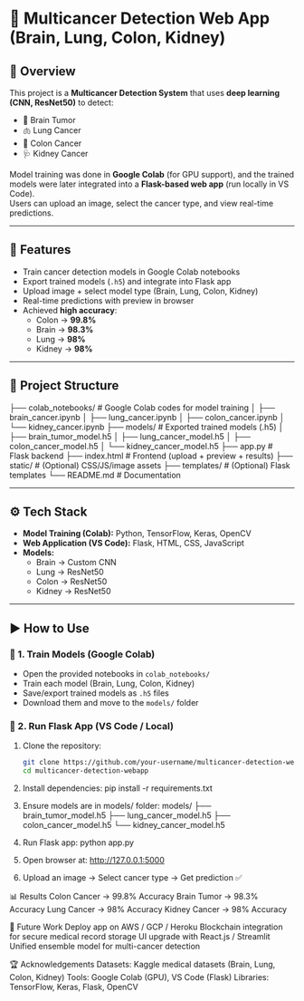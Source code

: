 # 🧬 Multicancer Detection Web App (Brain, Lung, Colon, Kidney)

## 📖 Overview
This project is a **Multicancer Detection System** that uses **deep learning (CNN, ResNet50)** to detect:
- 🧠 Brain Tumor  
- 🫁 Lung Cancer  
- 🌿 Colon Cancer  
- 🩺 Kidney Cancer  

Model training was done in **Google Colab** (for GPU support), and the trained models were later integrated into a **Flask-based web app** (run locally in VS Code).  
Users can upload an image, select the cancer type, and view real-time predictions.

---

## 🚀 Features
- Train cancer detection models in Google Colab notebooks  
- Export trained models (`.h5`) and integrate into Flask app  
- Upload image + select model type (Brain, Lung, Colon, Kidney)  
- Real-time predictions with preview in browser  
- Achieved **high accuracy**:  
  - Colon → **99.8%**  
  - Brain → **98.3%**  
  - Lung → **98%**  
  - Kidney → **98%**  

---

## 📂 Project Structure
├── colab_notebooks/ # Google Colab codes for model training
│ ├── brain_cancer.ipynb
│ ├── lung_cancer.ipynb
│ ├── colon_cancer.ipynb
│ └── kidney_cancer.ipynb
├── models/ # Exported trained models (.h5)
│ ├── brain_tumor_model.h5
│ ├── lung_cancer_model.h5
│ ├── colon_cancer_model.h5
│ └── kidney_cancer_model.h5
├── app.py # Flask backend
├── index.html # Frontend (upload + preview + results)
├── static/ # (Optional) CSS/JS/image assets
├── templates/ # (Optional) Flask templates
└── README.md # Documentation


---

## ⚙️ Tech Stack
- **Model Training (Colab):** Python, TensorFlow, Keras, OpenCV  
- **Web Application (VS Code):** Flask, HTML, CSS, JavaScript  
- **Models:**  
  - Brain → Custom CNN  
  - Lung → ResNet50  
  - Colon → ResNet50  
  - Kidney → ResNet50  

---

## ▶️ How to Use

### 🔹 1. Train Models (Google Colab)
- Open the provided notebooks in `colab_notebooks/`  
- Train each model (Brain, Lung, Colon, Kidney)  
- Save/export trained models as `.h5` files  
- Download them and move to the `models/` folder  

### 🔹 2. Run Flask App (VS Code / Local)
1. Clone the repository:
   ```bash
   git clone https://github.com/your-username/multicancer-detection-webapp.git
   cd multicancer-detection-webapp
2. Install dependencies:
   pip install -r requirements.txt

3. Ensure models are in models/ folder:
   models/
├── brain_tumor_model.h5
├── lung_cancer_model.h5
├── colon_cancer_model.h5
└── kidney_cancer_model.h5

4. Run Flask app:
   python app.py

5. Open browser at:
   http://127.0.0.1:5000

6. Upload an image → Select cancer type → Get prediction ✅

📊 Results
Colon Cancer → 99.8% Accuracy
Brain Tumor → 98.3% Accuracy
Lung Cancer → 98% Accuracy
Kidney Cancer → 98% Accuracy


📌 Future Work
Deploy app on AWS / GCP / Heroku
Blockchain integration for secure medical record storage
UI upgrade with React.js / Streamlit
Unified ensemble model for multi-cancer detection


🏆 Acknowledgements
Datasets: Kaggle medical datasets (Brain, Lung, Colon, Kidney)
Tools: Google Colab (GPU), VS Code (Flask)
Libraries: TensorFlow, Keras, Flask, OpenCV
